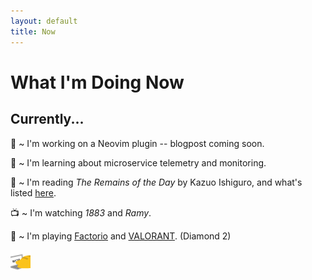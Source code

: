 ```yaml
---
layout: default
title: Now
---
```


# What I'm Doing Now

## Currently...
🔭 ~ I'm working on a Neovim plugin -- blogpost coming soon.

🌱 ~ I'm learning about microservice telemetry and monitoring.

📖 ~ I'm reading _The Remains of the Day_ by Kazuo Ishiguro, and what's listed [here][readings].

📺 ~ I'm watching _1883_ and _Ramy_.

👾 ~ I'm playing [Factorio][factorio] and [VALORANT][valorant]. (Diamond 2)

<img src="/assets/meow_code.gif" alt="meow_code" width="32">

[factorio]: https://www.factorio.com/ 
[valorant]: https://playvalorant.com/en-us/
[readings]: https://jasonhong.xyz/reading.html

